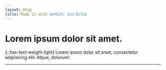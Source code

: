 ```yaml
---
layout: blog
title: Made it with &#9829; and Bulma
---
```

# Lorem ipsum dolor sit amet.
{:.has-text-weight-light}
Lorem ipsum dolor sit amet, consectetur adipisicing elit. Atque, dolorum!

***